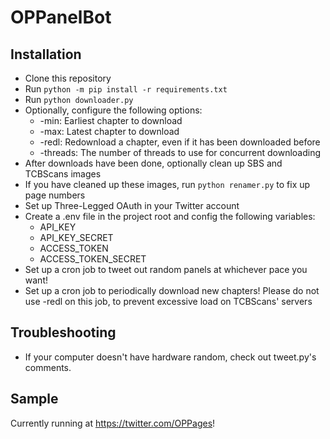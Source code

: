 # OPPanelBot
## Installation
- Clone this repository  
- Run ``python -m pip install -r requirements.txt``
- Run ``python downloader.py``
- Optionally, configure the following options:
  - \-min: Earliest chapter to download
  - \-max: Latest chapter to download
  - \-redl: Redownload a chapter, even if it has been downloaded before
  - \-threads: The number of threads to use for concurrent downloading
- After downloads have been done, optionally clean up SBS and TCBScans images
- If you have cleaned up these images, run ``python renamer.py`` to fix up page numbers
- Set up Three-Legged OAuth in your Twitter account
- Create a .env file in the project root and config the following variables:
  - API_KEY
  - API_KEY_SECRET
  - ACCESS_TOKEN
  - ACCESS_TOKEN_SECRET
- Set up a cron job to tweet out random panels at whichever pace you want!
- Set up a cron job to periodically download new chapters! Please do not use \-redl on this job, to prevent excessive load on TCBScans' servers

## Troubleshooting

- If your computer doesn't have hardware random, check out tweet.py's comments.

## Sample

Currently running at https://twitter.com/OPPages!